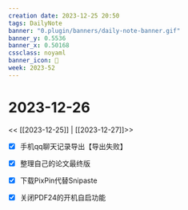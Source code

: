 ```yaml
---
creation date: 2023-12-25 20:50
tags: DailyNote
banner: "0.plugin/banners/daily-note-banner.gif"
banner_y: 0.5536
banner_x: 0.50168
cssclass: noyaml
banner_icon: 💌
week: 2023-52
---
```


# 2023-12-26

<< [[2023-12-25]] | [[2023-12-27]]>>


- [x] 手机qq聊天记录导出【导出失败】

- [x] 整理自己的论文最终版

- [x] 下载PixPin代替Snipaste
- [x] 关闭PDF24的开机自启功能


